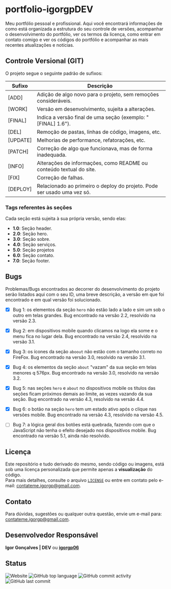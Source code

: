# portfolio-igorgpDEV

Meu portfólio pessoal e profissional. Aqui você encontrará informações de como está organizada a estrutura do seu controle de versões, acompanhar o desenvolvimento do portfólio, ver os termos da licença, como entrar em contato comigo e ver os códigos do portfólio e acompanhar as mais recentes atualizações e notícias.

## Controle Versional (GIT)

O projeto segue o seguinte padrão de sufixos:

| Sufixo   | Descrição                                                               |
| -------- | ----------------------------------------------------------------------- |
| [ADD]    | Adição de algo novo para o projeto, sem remoções consideráveis.         |
| [WORK]   | Versão em desenvolvimento, sujeita a alterações.                        |
| [FINAL]  | Indica a versão final de uma seção (exemplo: "[FINAL] 1.6").            |
| [DEL]    | Remoção de pastas, linhas de código, imagens, etc.                      |
| [UPDATE] | Melhorias de performance, refatorações, etc.                            |
| [PATCH]  | Correção de algo que funcionava, mas de forma inadequada.               |
| [INFO]   | Alterações de informações, como README ou conteúdo textual do site.     |
| [FIX]    | Correção de falhas.                                                     |
| [DEPLOY] | Relacionado ao primeiro o deploy do projeto. Pode ser usado uma vez só. |

### Tags referentes às seções

Cada seção está sujeita à sua própria versão, sendo elas:

- **1.0**: Seção header. 
- **2.0**: Seção hero. 
- **3.0**: Seção sobre. 
- **4.0**: Seção serviços. 
- **5.0**: Seção projetos 
- **6.0**: Seção contato.
- **7.0**: Seção footer.

## Bugs

Problemas/Bugs encontrados ao decorrer do desenvolvimento do projeto serão listados aqui com o seu ID, uma breve descrição, a versão em que foi encontrado e em qual versão foi solucionado.

- [x] Bug 1: os elementos da seção `hero` não estão lado a lado e sim um sob o outro em telas grandes. Bug encontrado na versão 2.2, resolvido na versão 2.3.    
     
- [x] Bug 2: em dispositivos mobile quando clicamos na logo ela some e o menu fica no lugar dela. Bug encontrado na versão 2.4, resolvido na versão 3.1.
     
- [x] Bug 3: os ícones da seção `aboout` não estão com o tamanho correto no FireFox. Bug encontrado na versão 3.0, resolvido na versão 3.1. 

- [x] Bug 4: os elementos da seção `about` "vazam" da sua seção em telas menores q 576px. Bug encontrado na versão 3.0, resolvido na versão 3.2.

- [x] Bug 5: nas seções `hero` e `about` no dispositivos mobile os títulos das seções ficam próximos demais ao limite, as vezes vazando da sua seção. Bug encontrado na versão 4.3, resolvido na versão 4.4.

- [x] Bug 6: o botão na seção `hero` tem um estado ativo após o clique nas versões mobile. Bug encontrado na versão 4.3, resolvido na versão 4.5.

- [ ] Bug 7: a lógica geral dos botões está quebrada, fazendo com que o JavaScript não tenha o efeito desejado nos dispositivos mobile. Bug encontrado na versão 5.1, ainda não resolvido.

## Licença

Este repositório e tudo derivado do mesmo, sendo código ou imagens, está sob uma licença personalizada que permite apenas a **visualização** do código.   
Para mais detalhes, consulte o arquivo [`LICENSE`](./LICENSE) ou entre em contato pelo e-mail: contateme.igorgp@gmail.com.

## Contato

Para dúvidas, sugestões ou qualquer outra questão, envie um e-mail para: contateme.igorgp@gmail.com.  

## Desenvolvedor Responsável

**Igor Gonçalves | DEV** ou [**igorgp06**](https://github.com/igorgp06)

## Status

<div align="start" style="height: 24px">
    <img alt="Website" src="https://img.shields.io/website?url=https%3A%2F%2Figorgp06.github.io%2Fportifolio-igorgpDEV%2F&up_message=ONLINE&up_color=blue&down_message=OFFLINE&down_color=red&style=for-the-badge">
    <img alt="GitHub top language" src="https://img.shields.io/github/languages/top/igorgp06/portifolio-igorgpDEV?style=for-the-badge&color=orange">
    <img alt="GitHub commit activity" src="https://img.shields.io/github/commit-activity/t/igorgp06/portifolio-igorgpDEV?style=for-the-badge">
    <img alt="GitHub last commit" src="https://img.shields.io/github/last-commit/igorgp06/portifolio-igorgpDEV?style=for-the-badge">
</div>
